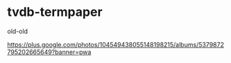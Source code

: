 tvdb-termpaper
==============

old-old

https://plus.google.com/photos/104549438055148198215/albums/5379872795202665649?banner=pwa
